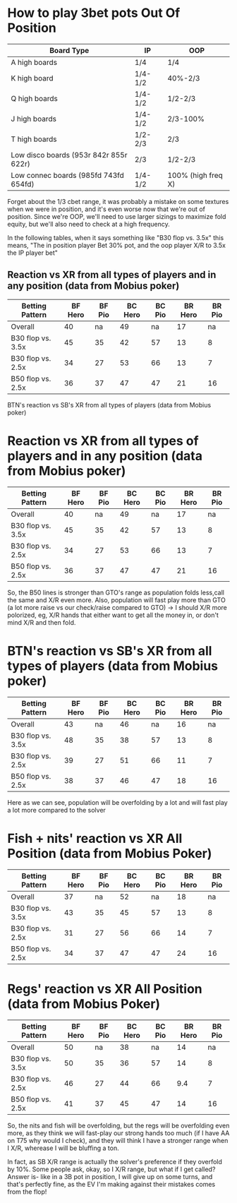 # How to play 3bet pots Out Of Position

| Board Type                             | IP      | OOP                |
| -------------------------------------- | ------- | ------------------ |
| A high boards                          | 1/4     | 1/4                |
| K high board                           | 1/4-1/2 | 40%-2/3            |
| Q high boards                          | 1/4-1/2 | 1/2-2/3            |
| J high boards                          | 1/4-1/2 | 2/3-100%           |
| T high boards                          | 1/2-2/3 | 2/3                |
| Low disco boards (953r 842r 855r 622r) | 2/3     | 1/2-2/3            |
| Low connec boards (985fd 743fd 654fd)  | 1/4-1/2 | 100% (high freq X) |

Forget about the 1/3 cbet range, it was probably a mistake on some textures when we were in position, and it's even worse now that we're out of position. Since we're OOP, we'll need to use larger sizings to maximize fold equity, but we'll also need to check at a high frequency.

In the following tables, when it says something like "B30 flop vs. 3.5x" this means, "The in position player Bet 30% pot, and the oop player X/R to 3.5x the IP player bet"
## Reaction vs XR from all types of players and in any position (data from Mobius poker)

| Betting Pattern   | BF Hero | BF Pio | BC Hero | BC Pio | BR Hero | BR Pio |
| ----------------- | ------- | ------ | ------- | ------ | ------- | ------ |
| Overall           | 40      | na     | 49      | na     | 17      | na     |
| B30 flop vs. 3.5x | 45      | 35     | 42      | 57     | 13      | 8      |
| B30 flop vs. 2.5x | 34      | 27     | 53      | 66     | 13      | 7      |
| B50 flop vs. 2.5x | 36      | 37     | 47      | 47     | 21      | 16     |

BTN's reaction vs SB's XR from all types of players (data from Mobius poker)
# Reaction vs XR from all types of players and in any position (data from Mobius poker)

| Betting Pattern   | BF Hero | BF Pio | BC Hero | BC Pio | BR Hero | BR Pio |
| ----------------- | ------- | ------ | ------- | ------ | ------- | ------ |
| Overall           | 40      | na     | 49      | na     | 17      | na     |
| B30 flop vs. 3.5x | 45      | 35     | 42      | 57     | 13      | 8      |
| B30 flop vs. 2.5x | 34      | 27     | 53      | 66     | 13      | 7      |
| B50 flop vs. 2.5x | 36      | 37     | 47      | 47     | 21      | 16     |

So, the B50 lines is stronger than GTO's range as population folds less,call the same and X/R even more.
Also, population will fast play more than GTO (a lot more raise vs our check/raise compared to GTO) -> I should X/R more polorized, eg, X/R hands that either want to get all the money in, or don't mind X/R and then fold.
# BTN's reaction vs SB's XR from all types of players (data from Mobius poker)

|Betting Pattern|BF Hero|BF Pio|BC Hero|BC Pio|BR Hero|BR Pio|
|---|---|---|---|---|---|---|
|Overall|43|na|46|na|16|na|
|B30 flop vs. 3.5x|48|35|38|57|13|8|
|B30 flop vs. 2.5x|39|27|51|66|11|7|
|B50 flop vs. 2.5x|38|37|46|47|18|16|
Here as we can see, population will be overfolding by a lot and will fast play a lot more compared to the solver

# Fish + nits' reaction vs XR All Position (data from Mobius Poker)

|Betting Pattern|BF Hero|BF Pio|BC Hero|BC Pio|BR Hero|BR Pio|
|---|---|---|---|---|---|---|
|Overall|37|na|52|na|18|na|
|B30 flop vs. 3.5x|43|35|45|57|13|8|
|B30 flop vs. 2.5x|31|27|56|66|14|7|
|B50 flop vs. 2.5x|34|37|47|47|24|16|

# Regs' reaction vs XR All Position (data from Mobius Poker)

| Betting Pattern   | BF Hero | BF Pio | BC Hero | BC Pio | BR Hero | BR Pio |
| ----------------- | ------- | ------ | ------- | ------ | ------- | ------ |
| Overall           | 50      | na     | 38      | na     | 14      | na     |
| B30 flop vs. 3.5x | 50      | 35     | 36      | 57     | 14      | 8      |
| B30 flop vs. 2.5x | 46      | 27     | 44      | 66     | 9.4     | 7      |
| B50 flop vs. 2.5x | 41      | 37     | 45      | 47     | 14      | 16     |
So, the nits and fish will be overfolding, but the regs will be overfolding even more, as they think we will fast-play our strong hands too much (if I have AA on T75 why would I check), and they will think I have a stronger range when I X/R, wherease I will be bluffing a ton.

In fact, as SB X/R range is actually the solver's preference if they overfold by 10%.
Some people ask, okay, so I X/R range, but what if I get called? Answer is- like in a 3B pot in position, I will give up on some turns, and that's perfectly fine, as the EV I'm making against their mistakes comes from the flop!